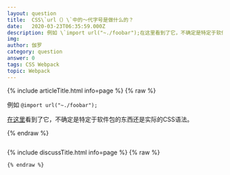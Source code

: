 ```yaml
---
layout: question
title:  CSS\`url（）\`中的〜代字号是做什么的？
date:   2020-03-23T06:35:59.000Z
description: 例如 \`import url("~./foobar");在这里看到了它，不确定是特定于软件包的东西还是实际的CSS语法。...
img: 
author: 伽罗
category: question
answer: 0
tags: CSS Webpack
topic: Webpack
---
```

<div class="article-root">
  <div class="article">
    {% include articleTitle.html info=page %}
    {% raw %}
    <div class="article-content"><p><font style="vertical-align: inherit;"><font style="vertical-align: inherit;">例如 </font></font><code>@import url("~./foobar");</code></p>

<p><font style="vertical-align: inherit;"></font><a href="https://github.com/izaakschroeder/font-loader/blob/0e6a9c5c4098279cfd7274d018de2609b608e04a/example/test.css#L2" rel="noreferrer"><font style="vertical-align: inherit;"><font style="vertical-align: inherit;">在这里</font></font></a><font style="vertical-align: inherit;"><font style="vertical-align: inherit;">看到了它</font><font style="vertical-align: inherit;">，不确定是特定于软件包的东西还是实际的CSS语法。</font></font></p></div>
    {% endraw %}
  </div>
  <p style="height: 0;width:0;overflow: hidden;"> 第2848篇《CSS`url（）`中的〜代字号是做什么的？》来自Winter(https://github.com/aiyld/aiyld.github.io)的站点</p>
  <div class="discuss-wrapper">
    {% include discussTitle.html info=page %}
    {% raw %}
    
    {% endraw %}
  </div>
<div>
